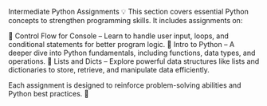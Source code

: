 Intermediate Python Assignments 💡
This section covers essential Python concepts to strengthen programming skills. It includes assignments on:

🔹 Control Flow for Console – Learn to handle user input, loops, and conditional statements for better program logic.
🔹 Intro to Python – A deeper dive into Python fundamentals, including functions, data types, and operations.
🔹 Lists and Dicts – Explore powerful data structures like lists and dictionaries to store, retrieve, and manipulate data efficiently.

Each assignment is designed to reinforce problem-solving abilities and Python best practices. 🚀